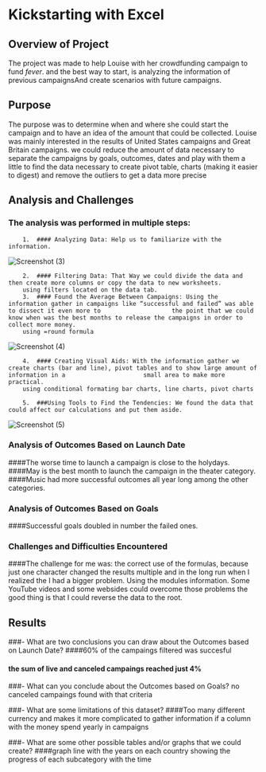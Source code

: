 # Kickstarting with Excel

## Overview of Project
The project was made to help Louise with her crowdfunding campaign to fund *fever*. and the best way to start, is analyzing the information of previous campaignsAnd create scenarios with future campaigns.  

## Purpose
The purpose was to determine when and where she could start the campaign and to have an idea of the amount that could be collected. 
Louise was mainly interested in the results of United States campaigns and Great Britain campaigns. we could reduce the amount of data necessary to separate the campaigns by goals, outcomes, dates and play with them a little to find the data necessary to create pivot table, charts (making it easier to digest) and remove the outliers to get a data more precise  


## Analysis and Challenges
### The analysis was performed in multiple steps:
        1.	#### Analyzing Data: Help us to familiarize with the information.

![Screenshot (3)](https://user-images.githubusercontent.com/114957364/195232972-451822f6-b447-402e-8db2-cb1d94099b46.png)

        2.	#### Filtering Data: That Way we could divide the data and then create more columns or copy the data to new worksheets.
        using filters located on the data tab. 
        3.	#### Found the Average Between Campaigns: Using the information gather in campaigns like “successful and failed” was able to dissect it even more to                    the point that we could know when was the best months to release the campaigns in order to collect more money.
        using =round formula
        
![Screenshot (4)](https://user-images.githubusercontent.com/114957364/195232974-cf055a8c-6573-4bd4-89f8-eb038c344243.png)
        
        4.	#### Creating Visual Aids: With the information gather we create charts (bar and line), pivot tables and to show large amount of information in a                      small area to make more practical.
        using conditional formating bar charts, line charts, pivot charts
         
        5.	###Using Tools to Find the Tendencies: We found the data that could affect our calculations and put them aside.
      
 ![Screenshot (5)](https://user-images.githubusercontent.com/114957364/195232978-b40fb67b-78f9-416b-9246-92f54756ed00.png)

### Analysis of Outcomes Based on Launch Date
####The worse time to launch a campaign is close to the holydays.
####May is the best month to launch the campaign in the theater category.
####Music had more successful outcomes all year long among the other categories.


### Analysis of Outcomes Based on Goals
####Successful goals doubled in number the failed ones.  

### Challenges and Difficulties Encountered
####The challenge for me was: the correct use of the formulas, because just one character changed the results multiple and in the long run when I realized the I had a bigger problem. Using the modules information. Some YouTube videos and some websides could overcome those problems the good thing is that I could reverse the data to the root. 

## Results

###- What are two conclusions you can draw about the Outcomes based on Launch Date?
####60% of the campaings filtered was succesful
#### the sum of live and canceled campaings reached just 4%

###- What can you conclude about the Outcomes based on Goals?
no canceled campaings found with that criteria

###- What are some limitations of this dataset?
####Too many different currency and makes it more complicated to gather information if a column with the money spend yearly in campaigns 

###- What are some other possible tables and/or graphs that we could create?
####graph line with the years on each country showing the progress of each subcategory with the time 



